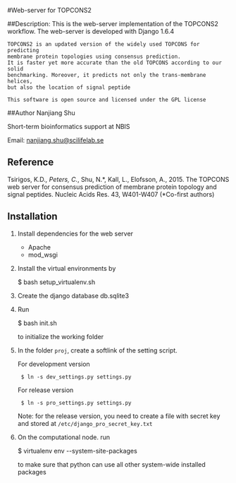 #Web-server for TOPCONS2

##Description:
    This is the web-server implementation of the TOPCONS2 workflow.
    The web-server is developed with Django 1.6.4

    TOPCONS2 is an updated version of the widely used TOPCONS for predicting
    membrane protein topologies using consensus prediction.
    It is faster yet more accurate than the old TOPCONS according to our solid
    benchmarking. Moreover, it predicts not only the trans-membrane helices,
    but also the location of signal peptide

    This software is open source and licensed under the GPL license

##Author
Nanjiang Shu

Short-term bioinformatics support at NBIS

Email: nanjiang.shu@scilifelab.se

## Reference
Tsirigos, K.D.*, Peters, C.*, Shu, N.*, Kall, L., Elofsson, A., 2015. The TOPCONS
web server for consensus prediction of membrane protein topology and signal
peptides. Nucleic Acids Res. 43, W401-W407 (*Co-first authors)

## Installation

1. Install dependencies for the web server
    * Apache
    * mod\_wsgi

2. Install the virtual environments by 

    $ bash setup_virtualenv.sh

3. Create the django database db.sqlite3

4. Run 

    $ bash init.sh

    to initialize the working folder

5. In the folder `proj`, create a softlink of the setting script.

    For development version

        $ ln -s dev_settings.py settings.py

    For release version

        $ ln -s pro_settings.py settings.py

    Note: for the release version, you need to create a file with secret key
    and stored at `/etc/django_pro_secret_key.txt`

6.  On the computational node. run 

    $ virtualenv env --system-site-packages

    to make sure that python can use all other system-wide installed packages


